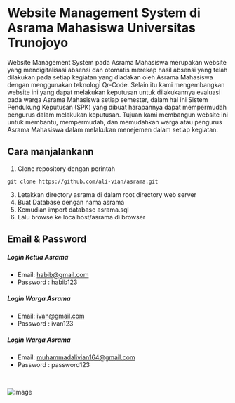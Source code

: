 # Website Management System di Asrama Mahasiswa Universitas Trunojoyo

Website Management System pada Asrama Mahasiswa merupakan website yang mendigitalisasi absensi dan otomatis merekap hasil absensi yang telah dilakukan pada setiap kegiatan yang diadakan oleh Asrama Mahasiswa dengan menggunakan teknologi Qr-Code. Selain itu kami mengembangkan website ini yang dapat melakukan keputusan untuk dilakukannya evaluasi pada warga Asrama Mahasiswa setiap semester, dalam hal ini Sistem Pendukung Keputusan (SPK) yang dibuat harapannya dapat mempermudah pengurus dalam melakukan keputusan. Tujuan kami membangun website ini untuk membantu, mempermudah, dan memudahkan warga atau pengurus Asrama Mahasiswa dalam melakukan menejemen dalam setiap kegiatan.

## Cara manjalankann
1. Clone repository dengan perintah
```
git clone https://github.com/ali-vian/asrama.git
```
3. Letakkan directory asrama di dalam root directory web server
4. Buat Database dengan nama asrama
5. Kemudian import database asrama.sql
6. Lalu browse ke localhost/asrama di browser

## Email & Password
##### Login Ketua Asrama
- Email: habib@gmail.com
- Password : habib123
##### Login Warga Asrama
- Email: ivan@gmail.com
- Password : ivan123
##### Login Warga Asrama
- Email: muhammadalivian164@gmail.com
- Password : password123

<br>

![image](https://github.com/user-attachments/assets/81356d2d-3724-4260-865f-e102d7d41257)


